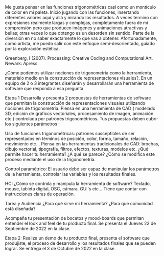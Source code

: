 Me gusta pensar en las funciones trigonométricas casi como un montículo de color en mi paleta. Inicio jugando con las funciones, insertando diferentes valores  aquí y allá y mirando los resultados. A veces termino con expresiones realmente largas y complejas, completamente fuera de mi comprensión pero que producen imágenes y animaciones atractivas y bellas; otras veces lo que obtengo es un desorden sin sentido. Parte de la diversión en no saber exactamente lo que vas a obtener. Afortunadamente, como artista, me puedo salir con este enfoque semi-desorientado, guiado por la exploración estética.

Greenberg, I (2007). Processing: Creative Coding and Computational Art. Newark: Apress

¿Cómo podemos utilizar nociones de trigonometría como la herramienta, materialo medio en la construcción de representaciones visuales?. En un equipo de 2 o 3 integrantes diseñarán y desarrollarán una herramienta de software que responda a esa pregunta 

Etapa 1 Desarrolla y presenta 2 propuestas de herramientas de software que permitan la construcción de representaciones visuales utilizando nociones de trigonometría. Piensa en una herramienta de CAD ( modelado 3D, edición de gráficos vectoriales, procesamiento de imagen, animación etc.) controlada por patrones trigonométricos. Tus propuestas deben cubrir los siguientes parámetros :

Uso de funciones trigonométricas: patrones susceptibles de ser representados en términos de posición, color, forma, tamaño, relación, movimiento etc…
Piensa en las herramientas tradicionales de CAD: brochas, dibujo vectorial, tipografía, filtros, efectos, texturas, modelos etc. ¿Qué permite hacer tu herramienta? ¿A qué se parece? ¿Cómo se modifica este proceso mediante el uso de la trigonometría.

Control paramétrico: El usuario debe ser capaz de manipular los parámetros de la herramienta, controlar las variables y los resultados finales.

HCI ¿Cómo se controla y manipula la herramienta de software? Teclado, mouse, tableta digital, OSC, cámara, GUI´s etc… Tiene que contar con instrucciones claras de operación. 

Tarea y Audiencia ¿Para qué sirve mi herramienta? ¿Para que comunidad está diseñada?

Acompaña tu presentación de bocetos y mood-boards que permitan entender el look and feel de tu producto final. Se presenta el Jueves 22 de Septiembre de 2022 en la clase.

Etapa 2: Realiza un demo de tu producto final, presenta el software que produjiste, el proceso de desarrollo y los resultados finales que se pueden lograr. 
Se entrega el 3 de Octubre de 2022 en la clase.
